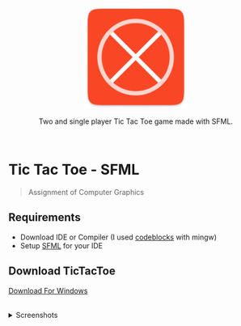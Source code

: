 <p align="center">
    <img width="200" src="./Assets/Icon.png">
</p>

<p align="center">
Two and single player Tic Tac Toe game made with SFML.
</p>

<br />

# Tic Tac Toe - SFML

> Assignment of Computer Graphics

## Requirements

- Download IDE or Compiler (I used [codeblocks](https://www.codeblocks.org/) with mingw)
- Setup [SFML](https://www.sfml-dev.org/tutorials/2.5/) for your IDE

## Download TicTacToe

[Download For Windows](https://github.com/coderosh/tictactoe-sfml/releases/download/1.0.0/TicTacToe-Windows-Setup.exe)

<br />

<details>

<summary>
Screenshots
</summary>

![Main Menu](https://coderosh.github.io/static-files/tictactoe-sfml/Main%20Menu.png)

![Winner](https://coderosh.github.io/static-files/tictactoe-sfml/Winner%20Screen.png)

![Difficulty](https://coderosh.github.io/static-files/tictactoe-sfml/Difficulty%20Screen.png)

</details>
